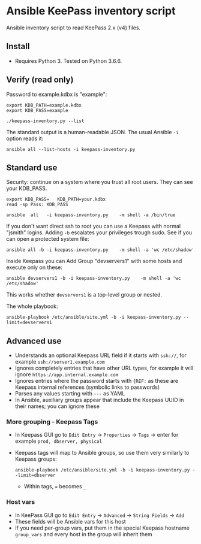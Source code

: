 # Ansible KeePass inventory script
Ansible inventory script to read KeePass 2.x (v4) files.

## Install
- Requires Python 3. Tested on Python 3.6.6.

## Verify (read only)
Password to example.kdbx is "example":

    export KDB_PATH=example.kdbx
    export KDB_PASS=example

    ./keepass-inventory.py --list

The standard output is a human-readable JSON. The usual Ansible `-i` option reads it:

    ansible all --list-hosts -i keepass-inventory.py

## Standard use
Security: continue on a system where you trust all root users. They can see your KDB_PASS.

    export KDB_PASS=   KDB_PATH=your.kdbx
    read -sp Pass: KDB_PASS
    
    ansible  all   -i keepass-inventory.py    -m shell -a /bin/true

If you don't want direct ssh to root you can use a Keepass with normal "jsmith" logins. Adding `-b` escalates your privileges trough sudo. See if you can open a protected system file:

    ansible all -b -i keepass-inventory.py    -m shell -a 'wc /etc/shadow'

Inside Keepass you can Add Group "devservers1" with some hosts and execute only on these:

    ansible devservers1 -b -i keepass-inventory.py    -m shell -a 'wc /etc/shadow'

This works whether `devservers1` is a top-level group or nested.
 
The whole playbook:

    ansible-playbook /etc/ansible/site.yml -b -i keepass-inventory.py --limit=devservers1

## Advanced use
- Understands an optional Keepass URL field if it starts with `ssh://`, for example `ssh://server1.example.com`
- Ignores completely entries that have other URL types, for example it will ignore `https://app.internal.example.com`
- Ignores entries where the password starts with `{REF:` as these are Keepass internal references (symbolic links to passwords)
- Parses any values starting with `---` as YAML
- In Ansible, auxiliary groups appear that include the Keepass UUID in their names; you can ignore these
### More grouping - Keepass Tags
- In Keepass GUI go to `Edit Entry` -> `Properties` -> `Tags` -> enter for example `prod, dbserver, physical` 
- Keepass tags will map to Ansible groups, so use them very similarly to Keepass groups:
 
      ansible-playbook /etc/ansible/site.yml -b -i keepass-inventory.py --limit=dbserver

  - Within tags, `=` becomes `_`

### Host vars
- In KeePass GUI go to `Edit Entry` -> `Advanced` -> `String Fields` -> `Add`
- These fields will be Ansible vars for this host
- If you need per-group vars, put them in the special Keepass hostname `group_vars` and every host in the group will inherit them
